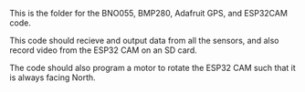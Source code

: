 This is the folder for the BNO055, BMP280, Adafruit GPS, and ESP32CAM code.

This code should recieve and output data from all the sensors, and also record video from the  ESP32 CAM on an SD card.

The code should also program a motor to rotate the ESP32 CAM such that it is always facing North.

